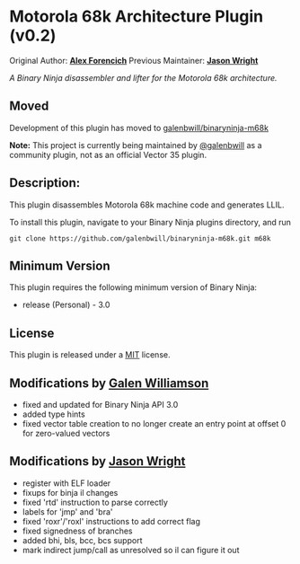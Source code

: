 # Motorola 68k Architecture Plugin (v0.2)
Original Author: [**Alex Forencich**](http://www.github.com/alexforencich)
Previous Maintainer: [**Jason Wright**](http://www.github.com/wrigjl)

_A Binary Ninja disassembler and lifter for the Motorola 68k architecture._

## Moved

Development of this plugin has moved to
[galenbwill/binaryninja-m68k](https://github.com/galenbwill/binaryninja-m68k/)

**Note:** This project is currently being maintained by [@galenbwill](https://github.com/galenbwill) as a community plugin, not as an official Vector 35 plugin.

## Description:

This plugin disassembles Motorola 68k machine code and generates LLIL.

To install this plugin, navigate to your Binary Ninja plugins directory, and run

```git clone https://github.com/galenbwill/binaryninja-m68k.git m68k```

## Minimum Version

This plugin requires the following minimum version of Binary Ninja:

 * release (Personal) - 3.0

## License

This plugin is released under a [MIT](LICENSE) license.

## Modifications by [Galen Williamson](https://www.github.com/galenbwill)

* fixed and updated for Binary Ninja API 3.0
* added type hints
* fixed vector table creation to no longer create an entry point at offset 0 for zero-valued vectors

## Modifications by [Jason Wright](http://www.github.com/wrigjl)

 * register with ELF loader
 * fixups for binja il changes
 * fixed 'rtd' instruction to parse correctly
 * labels for 'jmp' and 'bra'
 * fixed 'roxr'/'roxl' instructions to add correct flag
 * fixed signedness of branches
 * added bhi, bls, bcc, bcs support
 * mark indirect jump/call as unresolved so il can figure it out
